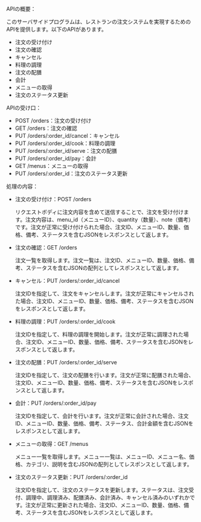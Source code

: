 APIの概要：

このサーバサイドプログラムは、レストランの注文システムを実現するためのAPIを提供します。以下のAPIがあります。

- 注文の受け付け
- 注文の確認
- キャンセル
- 料理の調理
- 注文の配膳
- 会計
- メニューの取得
- 注文のステータス更新

APIの受け口：

- POST /orders：注文の受け付け
- GET /orders：注文の確認
- PUT /orders/:order_id/cancel：キャンセル
- PUT /orders/:order_id/cook：料理の調理
- PUT /orders/:order_id/serve：注文の配膳
- PUT /orders/:order_id/pay：会計
- GET /menus：メニューの取得
- PUT /orders/:order_id：注文のステータス更新

処理の内容：

- 注文の受け付け：POST /orders

  リクエストボディに注文内容を含めて送信することで、注文を受け付けます。注文内容は、menu_id（メニューID）、quantity（数量）、note（備考）です。注文が正常に受け付けられた場合、注文ID、メニューID、数量、価格、備考、ステータスを含むJSONをレスポンスとして返します。

- 注文の確認：GET /orders

  注文一覧を取得します。注文一覧は、注文ID、メニューID、数量、価格、備考、ステータスを含むJSONの配列としてレスポンスとして返します。

- キャンセル：PUT /orders/:order_id/cancel

  注文IDを指定して、注文をキャンセルします。注文が正常にキャンセルされた場合、注文ID、メニューID、数量、価格、備考、ステータスを含むJSONをレスポンスとして返します。

- 料理の調理：PUT /orders/:order_id/cook

  注文IDを指定して、料理の調理を開始します。注文が正常に調理された場合、注文ID、メニューID、数量、価格、備考、ステータスを含むJSONをレスポンスとして返します。

- 注文の配膳：PUT /orders/:order_id/serve

  注文IDを指定して、注文の配膳を行います。注文が正常に配膳された場合、注文ID、メニューID、数量、価格、備考、ステータスを含むJSONをレスポンスとして返します。

- 会計：PUT /orders/:order_id/pay

  注文IDを指定して、会計を行います。注文が正常に会計された場合、注文ID、メニューID、数量、価格、備考、ステータス、合計金額を含むJSONをレスポンスとして返します。

- メニューの取得：GET /menus

  メニュー一覧を取得します。メニュー一覧は、メニューID、メニュー名、価格、カテゴリ、説明を含むJSONの配列としてレスポンスとして返します。

- 注文のステータス更新：PUT /orders/:order_id

  注文IDを指定して、注文のステータスを更新します。ステータスは、注文受付、調理中、調理済み、配膳済み、会計済み、キャンセル済みのいずれかです。注文が正常に更新された場合、注文ID、メニューID、数量、価格、備考、ステータスを含むJSONをレスポンスとして返します。